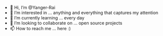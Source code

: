 - 👋 Hi, I’m @Yanger-Rai
- 👀 I’m interested in ... anything and everything that captures my attention
- 🌱 I’m currently learning ... every day
- 💞️ I’m looking to collaborate on ... open source projects
- 📫 How to reach me ... here :)

<!---
Yanger-Rai/Yanger-Rai is a ✨ special ✨ repository because its `README.md` (this file) appears on your GitHub profile.
You can click the Preview link to take a look at your changes.
--->
